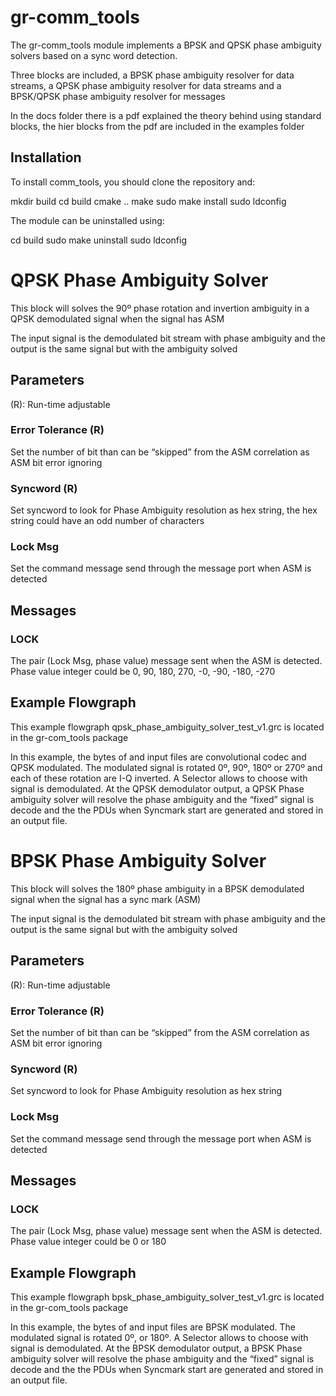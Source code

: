 # gr-comm_tools
The gr-comm_tools module implements a BPSK and QPSK phase ambiguity solvers based on a sync word detection. 

Three blocks are included, a BPSK phase ambiguity resolver for data streams, a QPSK phase ambiguity resolver for data streams and a BPSK/QPSK phase ambiguity resolver for messages

In the docs folder there is a pdf explained the theory behind using standard blocks, the hier blocks from the pdf are included in the examples folder

## Installation
To install comm_tools, you should clone the repository and:

mkdir build
cd build
cmake ..
make
sudo make install
sudo ldconfig

The module can be uninstalled using:

cd build
sudo make uninstall
sudo ldconfig

# QPSK Phase Ambiguity Solver
This block will solves the 90º phase rotation and invertion ambiguity in a QPSK demodulated signal when the signal has ASM

The input signal is the demodulated bit stream with phase ambiguity and the output is the same signal but with the ambiguity solved 
## Parameters
(R): Run-time adjustable
### Error Tolerance (R)
Set the number of bit than can be “skipped” from the ASM correlation as ASM bit error ignoring
### Syncword (R)
Set syncword to look for Phase Ambiguity resolution as hex string, the hex string could have an odd number of characters 
### Lock Msg
Set the command message send through the message port when ASM is detected

## Messages
### LOCK
The pair (Lock Msg, phase value) message sent when the ASM is detected. Phase value integer could be 0, 90, 180, 270, -0, -90, -180, -270

## Example Flowgraph
This example flowgraph qpsk_phase_ambiguity_solver_test_v1.grc is located in the gr-com_tools package
 
In this example, the bytes of and input files are convolutional codec and QPSK modulated. The modulated signal is rotated 0º, 90º, 180º or 270º and each of these rotation are I-Q inverted. A Selector allows to choose with signal is demodulated. At the QPSK demodulator output, a QPSK Phase ambiguity solver will resolve the phase ambiguity and the “fixed” signal is decode and the the PDUs when Syncmark start are generated and stored in an output file.

# BPSK Phase Ambiguity Solver
This block will solves the 180º phase ambiguity in a BPSK demodulated signal when the signal has a sync mark (ASM)

The input signal is the demodulated bit stream with phase ambiguity and the output is the same signal but with the ambiguity solved 
## Parameters
(R): Run-time adjustable
### Error Tolerance (R)
Set the number of bit than can be “skipped” from the ASM correlation as ASM bit error ignoring
### Syncword (R)
Set syncword to look for Phase Ambiguity resolution as hex string 
### Lock Msg
Set the command message send through the message port when ASM is detected

## Messages
### LOCK
The pair (Lock Msg, phase value) message sent when the ASM is detected. Phase value integer could be 0 or 180
## Example Flowgraph
This example flowgraph bpsk_phase_ambiguity_solver_test_v1.grc is located in the gr-com_tools package
 
In this example, the bytes of and input files are BPSK modulated. The modulated signal is rotated 0º, or 180º. A Selector allows to choose with signal is demodulated. At the BPSK demodulator output, a BPSK Phase ambiguity solver will resolve the phase ambiguity and the “fixed” signal is decode and the the PDUs when Syncmark start are generated and stored in an output file.
